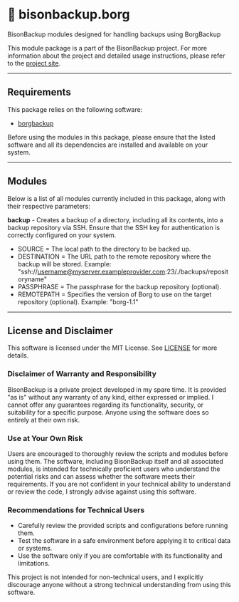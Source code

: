 # 🏦 bisonbackup.borg
BisonBackup modules designed for handling backups using BorgBackup

This module package is a part of the BisonBackup project. For more information about the project and detailed usage instructions, please refer to the [project site](https://github.com/SilverLPs/BisonBackup).

---

## Requirements
This package relies on the following software:
- [borgbackup](https://en.wikipedia.org/wiki/Borg_(backup_software))

Before using the modules in this package, please ensure that the listed software and all its dependencies are installed and available on your system.

---

## Modules
Below is a list of all modules currently included in this package, along with their respective parameters:

**backup** - Creates a backup of a directory, including all its contents, into a backup repository via SSH. Ensure that the SSH key for authentication is correctly configured on your system.
- SOURCE = The local path to the directory to be backed up.
- DESTINATION = The URL path to the remote repository where the backup will be stored. Example: "ssh://username@myserver.exampleprovider.com:23/./backups/repositoryname"
- PASSPHRASE = The passphrase for the backup repository (optional).
- REMOTEPATH = Specifies the version of Borg to use on the target repository (optional). Example: "borg-1.1"

---

## License and Disclaimer

This software is licensed under the MIT License. See [LICENSE](LICENSE) for more details.

### Disclaimer of Warranty and Responsibility

BisonBackup is a private project developed in my spare time. It is provided "as is" without any warranty of any kind, either expressed or implied. I cannot offer any guarantees regarding its functionality, security, or suitability for a specific purpose. Anyone using the software does so entirely at their own risk.

### Use at Your Own Risk

Users are encouraged to thoroughly review the scripts and modules before using them. The software, including BisonBackup itself and all associated modules, is intended for technically proficient users who understand the potential risks and can assess whether the software meets their requirements. If you are not confident in your technical ability to understand or review the code, I strongly advise against using this software.

### Recommendations for Technical Users

- Carefully review the provided scripts and configurations before running them.
- Test the software in a safe environment before applying it to critical data or systems. 
- Use the software only if you are comfortable with its functionality and limitations.

This project is not intended for non-technical users, and I explicitly discourage anyone without a strong technical understanding from using this software.
